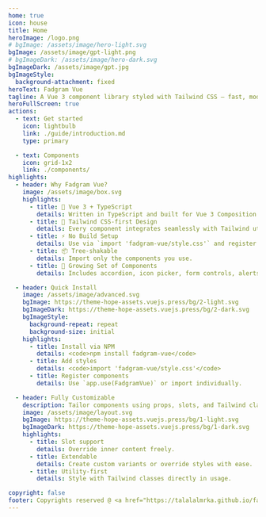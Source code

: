 ```yaml
---
home: true
icon: house
title: Home
heroImage: /logo.png
# bgImage: /assets/image/hero-light.svg
bgImage: /assets/image/gpt-light.png
# bgImageDark: /assets/image/hero-dark.svg
bgImageDark: /assets/image/gpt.jpg
bgImageStyle:
  background-attachment: fixed
heroText: Fadgram Vue
tagline: A Vue 3 component library styled with Tailwind CSS – fast, modern, and developer-friendly.
heroFullScreen: true
actions:
  - text: Get started
    icon: lightbulb
    link: ./guide/introduction.md
    type: primary

  - text: Components
    icon: grid-1x2
    link: ./components/
highlights:
  - header: Why Fadgram Vue?
    image: /assets/image/box.svg
    highlights:
      - title: 🎯 Vue 3 + TypeScript
        details: Written in TypeScript and built for Vue 3 Composition API.
      - title: 🎨 Tailwind CSS-first Design
        details: Every component integrates seamlessly with Tailwind utilities.
      - title: ⚡️ No Build Setup
        details: Use via `import 'fadgram-vue/style.css'` and register components globally or on-demand.
      - title: 📦 Tree-shakable
        details: Import only the components you use.
      - title: 🧩 Growing Set of Components
        details: Includes accordion, icon picker, form controls, alerts, and more.

  - header: Quick Install
    image: /assets/image/advanced.svg
    bgImage: https://theme-hope-assets.vuejs.press/bg/2-light.svg
    bgImageDark: https://theme-hope-assets.vuejs.press/bg/2-dark.svg
    bgImageStyle:
      background-repeat: repeat
      background-size: initial
    highlights:
      - title: Install via NPM
        details: <code>npm install fadgram-vue</code>
      - title: Add styles
        details: <code>import 'fadgram-vue/style.css'</code>
      - title: Register components
        details: Use `app.use(FadgramVue)` or import individually.

  - header: Fully Customizable
    description: Tailor components using props, slots, and Tailwind classes.
    image: /assets/image/layout.svg
    bgImage: https://theme-hope-assets.vuejs.press/bg/1-light.svg
    bgImageDark: https://theme-hope-assets.vuejs.press/bg/1-dark.svg
    highlights:
      - title: Slot support
        details: Override inner content freely.
      - title: Extendable
        details: Create custom variants or override styles with ease.
      - title: Utility-first
        details: Style with Tailwind classes directly in usage.

copyright: false
footer: Copyrights reserved @ <a href="https://talalalmrka.github.io/fadgram-ui-docs/" target="_blank">Fadgram UI</a> | 2025
---
```


